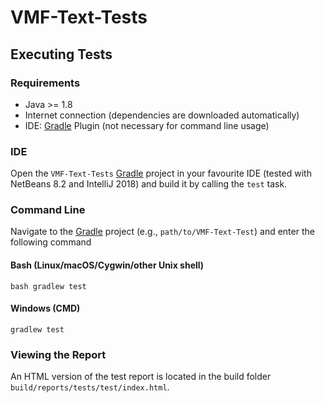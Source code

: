 # VMF-Text-Tests

## Executing Tests

### Requirements

- Java >= 1.8
- Internet connection (dependencies are downloaded automatically)
- IDE: [Gradle](http://www.gradle.org/) Plugin (not necessary for command line usage)

### IDE

Open the `VMF-Text-Tests` [Gradle](http://www.gradle.org/) project in your favourite IDE (tested with NetBeans 8.2 and IntelliJ 2018) and build it
by calling the `test` task.

### Command Line

Navigate to the [Gradle](http://www.gradle.org/) project (e.g., `path/to/VMF-Text-Test`) and enter the following command

#### Bash (Linux/macOS/Cygwin/other Unix shell)

    bash gradlew test
    
#### Windows (CMD)

    gradlew test

### Viewing the Report

An HTML version of the test report is located in the build folder `build/reports/tests/test/index.html`.

